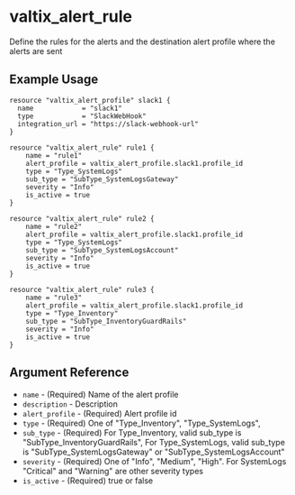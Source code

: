 # valtix_alert_rule
Define the rules for the alerts and the destination alert profile where the alerts are sent

## Example Usage
```hcl
resource "valtix_alert_profile" slack1 {
  name            = "slack1"
  type            = "SlackWebHook"
  integration_url = "https://slack-webhook-url"
}
```

```hcl
resource "valtix_alert_rule" rule1 {
    name = "rule1"
    alert_profile = valtix_alert_profile.slack1.profile_id
    type = "Type_SystemLogs"
    sub_type = "SubType_SystemLogsGateway"
    severity = "Info"
    is_active = true
}
```

```hcl
resource "valtix_alert_rule" rule2 {
    name = "rule2"
    alert_profile = valtix_alert_profile.slack1.profile_id
    type = "Type_SystemLogs"
    sub_type = "SubType_SystemLogsAccount"
    severity = "Info"
    is_active = true
}
```

```hcl
resource "valtix_alert_rule" rule3 {
    name = "rule3"
    alert_profile = valtix_alert_profile.slack1.profile_id
    type = "Type_Inventory"
    sub_type = "SubType_InventoryGuardRails"
    severity = "Info"
    is_active = true
}
```

## Argument Reference
* `name` - (Required) Name of the alert profile
* `description` - Description
* `alert_profile` - (Required) Alert profile id
* `type` - (Required) One of "Type_Inventory", "Type_SystemLogs",
* `sub_type` - (Required) For Type_Inventory, valid sub_type is "SubType_InventoryGuardRails",
    For Type_SystemLogs, valid sub_type is "SubType_SystemLogsGateway" or "SubType_SystemLogsAccount"
* `severity` - (Required) One of "Info", "Medium", "High". For SystemLogs "Critical" and "Warning" are other severity types
* `is_active` - (Required) true or false